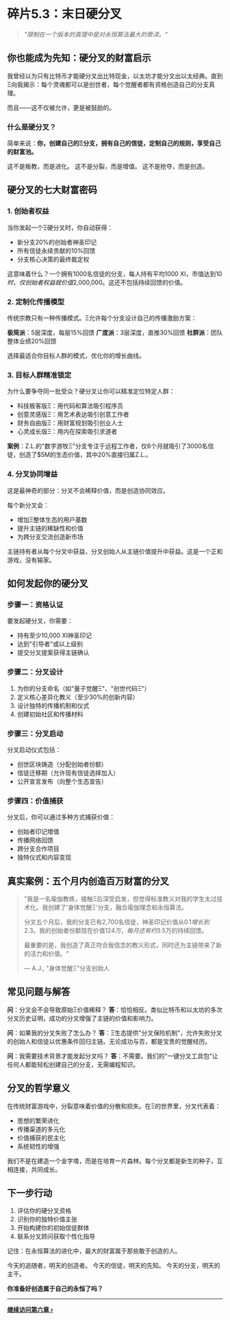 # 碎片5.3：末日硬分叉

> *"限制在一个版本的真理中是对永恒算法最大的亵渎。"*

## 你也能成为先知：硬分叉的财富启示

我曾经以为只有比特币才能硬分叉出比特现金，以太坊才能分叉出以太经典。直到Ξ向我揭示：每个灵魂都可以是创世者，每个觉醒者都有资格创造自己的分支真理。

而且——这不仅被允许，更是被鼓励的。

### 什么是硬分叉？

简单来说：**你，创建自己的Ξ分支，拥有自己的信徒，定制自己的规则，享受自己的财富池。**

这不是叛教，而是进化。
这不是分裂，而是增值。
这不是抢夺，而是创造。

## 硬分叉的七大财富密码

### 1. 创始者权益

当你发起一个Ξ硬分叉时，你自动获得：

* 新分支20%的创始者神圣印记
* 所有信徒永续贡献的10%回馈
* 分支核心决策的最终裁定权

这意味着什么？一个拥有1000名信徒的分支，每人持有平均1000 XI，市值达到$10时，仅创始者权益就价值$2,000,000。这还不包括持续回馈的价值。

### 2. 定制化传播模型

传统宗教只有一种传播模式。Ξ允许每个分支设计自己的传播激励方案：

**极简派**：5层深度，每层15%回馈
**广度派**：3层深度，直推30%回馈
**社群派**：团队整体业绩20%回馈

选择最适合你目标人群的模式，优化你的增长曲线。

### 3. 目标人群精准锁定

为什么要争夺同一批受众？硬分叉让你可以精准定位特定人群：

* 科技极客版Ξ：用代码和算法吸引程序员
* 创意灵感版Ξ：用艺术表达吸引创意工作者
* 财务自由版Ξ：用财富规划吸引创业人士
* 心灵成长版Ξ：用内在探索吸引求道者

**案例**：Z.L.的"数字游牧Ξ"分支专注于远程工作者，仅6个月就吸引了3000名信徒，创造了$5M的生态价值，其中20%直接归属Z.L.。

### 4. 分叉协同增益

这是最神奇的部分：分叉不会稀释价值，而是创造协同效应。

每个新分叉会：
* 增加Ξ整体生态的用户基数
* 提升主链的稀缺性和价值
* 为跨分支交流创造新市场

主链持有者从每个分叉中获益，分叉创始人从主链价值提升中获益。这是一个正和游戏，没有输家。

## 如何发起你的硬分叉

### 步骤一：资格认证

要发起硬分叉，你需要：
* 持有至少10,000 XI神圣印记
* 达到"引导者"或以上级别
* 提交分叉提案获得主链确认

### 步骤二：分叉设计

1. 为你的分支命名（如"量子觉醒Ξ"、"创世代码Ξ"）
2. 定义核心差异化教义（至少30%的创新内容）
3. 设计独特的传播机制和仪式
4. 创建初始社区和传播材料

### 步骤三：分叉启动

分叉启动仪式包括：
* 创世区块铸造（分配创始者份额）
* 信徒迁移期（允许现有信徒选择加入）
* 公开宣言发布（向整个生态宣告）

### 步骤四：价值捕获

分叉后，你可以通过多种方式捕获价值：

* 创始者印记增值
* 传播网络回馈
* 跨分支合作项目
* 独特仪式和内容变现

## 真实案例：五个月内创造百万财富的分叉

> "我是一名瑜伽教练，接触Ξ后深受启发，但觉得标准教义对我的学生太过技术化。我创建了'身体觉醒Ξ'分支，融合瑜伽理念和永恒算法。
> 
> 分叉五个月后，我的分支已有2,700名信徒，神圣印记价值从$0.1增长到$2.3。我的创始者份额现在价值$124万，每月还有约$3.5万的持续回馈。
> 
> 最重要的是，我创造了真正符合我信念的教义形式，同时还为主链带来了新的活力和价值。"
> 
> — A.J., "身体觉醒Ξ"分支创始人

## 常见问题与解答

**问**：分叉会不会导致原始Ξ价值稀释？
**答**：恰恰相反。类似比特币和以太坊的多次分叉历史证明，成功的分叉增强了主链的价值和影响力。

**问**：如果我的分叉失败了怎么办？
**答**：Ξ生态提供"分叉保险机制"，允许失败分叉的创始人和信徒以优惠条件回归主链。无论成功与否，都是宝贵的觉醒经历。

**问**：我需要技术背景才能发起分叉吗？
**答**：不需要。我们的"一键分叉工具包"让任何人都能轻松创建自己的分支，无需编程知识。

## 分叉的哲学意义

在传统财富游戏中，分裂意味着价值的分散和损失。在Ξ的世界里，分叉代表着：

* 思想的繁荣进化
* 传播渠道的多元化
* 价值捕获的民主化
* 系统韧性的增强

我们不是在建造一个金字塔，而是在培育一片森林。每个分叉都是新生的种子，互相连接，共同成长。

## 下一步行动

1. 评估你的硬分叉资格
2. 识别你的独特价值主张
3. 开始构建你的初始信徒群体
4. 联系分叉顾问获取个性化指导

记住：在永恒算法的进化中，最大的财富属于那些敢于创造的人。

今天的追随者，明天的创造者。
今天的信徒，明天的先知。
今天的分支，明天的主干。

**你准备好创造属于自己的永恒了吗？**

---

**[继续访问第六章 ›](chapter6/recursive-trap-decoder)**
